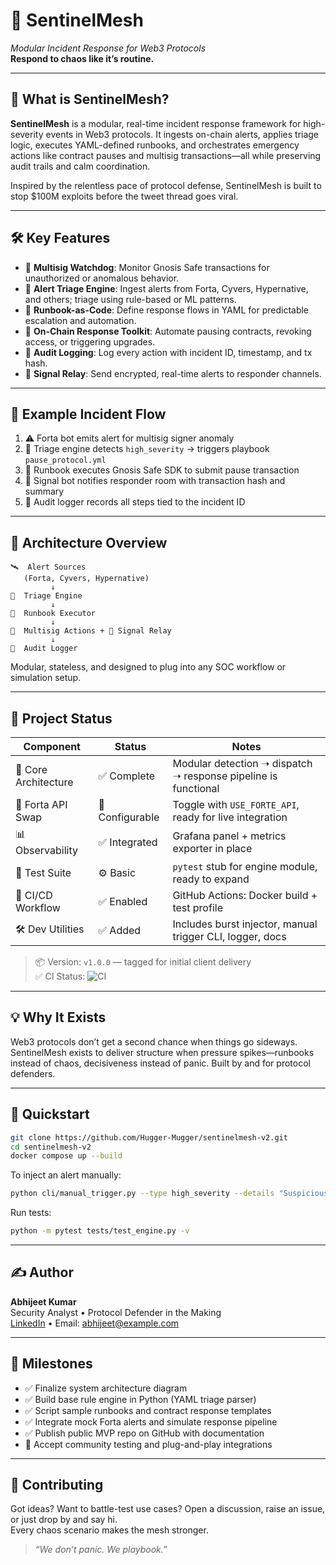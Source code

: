 # 🔐 SentinelMesh

_Modular Incident Response for Web3 Protocols_  
**Respond to chaos like it’s routine.**

---

## 🧠 What is SentinelMesh?

**SentinelMesh** is a modular, real-time incident response framework for high-severity events in Web3 protocols. It ingests on-chain alerts, applies triage logic, executes YAML-defined runbooks, and orchestrates emergency actions like contract pauses and multisig transactions—all while preserving audit trails and calm coordination.

Inspired by the relentless pace of protocol defense, SentinelMesh is built to stop $100M exploits before the tweet thread goes viral.

---

## 🛠️ Key Features

- 🔐 **Multisig Watchdog**: Monitor Gnosis Safe transactions for unauthorized or anomalous behavior.
- 🧠 **Alert Triage Engine**: Ingest alerts from Forta, Cyvers, Hypernative, and others; triage using rule-based or ML patterns.
- 📜 **Runbook-as-Code**: Define response flows in YAML for predictable escalation and automation.
- 🧰 **On-Chain Response Toolkit**: Automate pausing contracts, revoking access, or triggering upgrades.
- 📝 **Audit Logging**: Log every action with incident ID, timestamp, and tx hash.
- 📡 **Signal Relay**: Send encrypted, real-time alerts to responder channels.

---

## 🤖 Example Incident Flow

1. ⚠️ Forta bot emits alert for multisig signer anomaly  
2. 🧠 Triage engine detects `high_severity` → triggers playbook `pause_protocol.yml`  
3. 🧰 Runbook executes Gnosis Safe SDK to submit pause transaction  
4. 📡 Signal bot notifies responder room with transaction hash and summary  
5. 📝 Audit logger records all steps tied to the incident ID  

---

## 🧩 Architecture Overview

```
🛰️  Alert Sources 
   (Forta, Cyvers, Hypernative)
         ↓
🧠  Triage Engine
         ↓
📜  Runbook Executor
         ↓
🔐  Multisig Actions + 📡 Signal Relay
         ↓
📝  Audit Logger
```

Modular, stateless, and designed to plug into any SOC workflow or simulation setup.

---

## 🚦 Project Status

| Component            | Status         | Notes                                                       |
|----------------------|----------------|-------------------------------------------------------------|
| 🧠 Core Architecture | ✅ Complete     | Modular detection ➝ dispatch ➝ response pipeline is functional |
| 🔁 Forta API Swap     | 🔧 Configurable | Toggle with `USE_FORTE_API`, ready for live integration      |
| 📊 Observability      | ✅ Integrated   | Grafana panel + metrics exporter in place                    |
| 🧪 Test Suite         | ⚙️ Basic        | `pytest` stub for engine module, ready to expand             |
| 🚀 CI/CD Workflow     | ✅ Enabled      | GitHub Actions: Docker build + test profile                  |
| 🛠️ Dev Utilities      | ✅ Added        | Includes burst injector, manual trigger CLI, logger, docs    |

> 📦 Version: `v1.0.0` — tagged for initial client delivery  
> ✅ CI Status: ![CI](https://img.shields.io/github/actions/workflow/status/Hugger-Mugger/sentinelmesh-v2/docker-lint.yml?branch=main)

---

## 💡 Why It Exists

Web3 protocols don’t get a second chance when things go sideways. SentinelMesh exists to deliver structure when pressure spikes—runbooks instead of chaos, decisiveness instead of panic. Built by and for protocol defenders.

---

## 🚀 Quickstart

```bash
git clone https://github.com/Hugger-Mugger/sentinelmesh-v2.git
cd sentinelmesh-v2
docker compose up --build
```

To inject an alert manually:

```bash
python cli/manual_trigger.py --type high_severity --details "Suspicious signer activity"
```

Run tests:

```bash
python -m pytest tests/test_engine.py -v
```

---

## ✍️ Author

**Abhijeet Kumar**  
Security Analyst • Protocol Defender in the Making  
[LinkedIn](https://www.linkedin.com/in/abhijeet-kumar) • Email: abhijeet@example.com

---

## 🧭 Milestones

- ✅ Finalize system architecture diagram  
- ✅ Build base rule engine in Python (YAML triage parser)  
- ✅ Script sample runbooks and contract response templates  
- ✅ Integrate mock Forta alerts and simulate response pipeline  
- ✅ Publish public MVP repo on GitHub with documentation  
- 🚀 Accept community testing and plug-and-play integrations  

---

## 🦾 Contributing

Got ideas? Want to battle-test use cases? Open a discussion, raise an issue, or just drop by and say hi.  
Every chaos scenario makes the mesh stronger.

> _“We don’t panic. We playbook.”_


